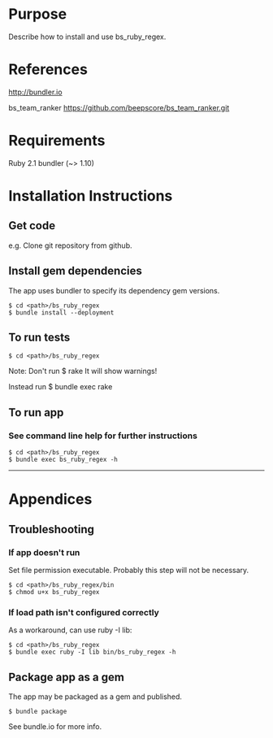 # Purpose
Describe how to install and use bs_ruby_regex.

# References
<http://bundler.io>

bs_team_ranker
<https://github.com/beepscore/bs_team_ranker.git>

# Requirements
Ruby 2.1
bundler (~> 1.10)

# Installation Instructions

## Get code
e.g. Clone git repository from github.

## Install gem dependencies
The app uses bundler to specify its dependency gem versions.

    $ cd <path>/bs_ruby_regex
    $ bundle install --deployment

## To run tests
    $ cd <path>/bs_ruby_regex

Note: Don't run
    $ rake
It will show warnings!

Instead run
    $ bundle exec rake

## To run app

### See command line help for further instructions
    $ cd <path>/bs_ruby_regex
    $ bundle exec bs_ruby_regex -h

---

# Appendices

## Troubleshooting

### If app doesn't run
Set file permission executable.
Probably this step will not be necessary.

    $ cd <path>/bs_ruby_regex/bin
    $ chmod u+x bs_ruby_regex

### If load path isn't configured correctly
As a workaround, can use ruby -I lib:

    $ cd <path>/bs_ruby_regex
    $ bundle exec ruby -I lib bin/bs_ruby_regex -h

## Package app as a gem
The app may be packaged as a gem and published.

    $ bundle package

See bundle.io for more info.
